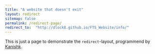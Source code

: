 ```yaml
---
title: "A website that doesn't exit"
layout: redirect
sitemap: false
permalink: /redirect-page/
redirect_to:  "http://dlock8.github.io/FTS_Website/info/"
---
```

This is just a page to demonstrate the `redirect`-layout, programmend by [Kanishk](http://codingtips.kanishkkunal.in/about/).